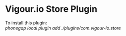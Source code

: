 Vigour.io Store Plugin
======================
To install this plugin:    
_phonegap local plugin add ./plugins/com.vigour-io.store_
